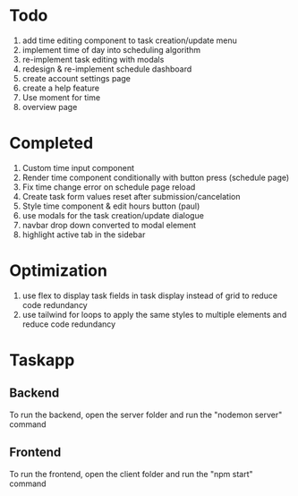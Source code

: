 # Todo
1. add time editing component to task creation/update menu
2. implement time of day into scheduling algorithm
3. re-implement task editing with modals
4. redesign & re-implement schedule dashboard
5. create account settings page
6. create a help feature
7. Use moment for time
9. overview page

# Completed
1. Custom time input component
2. Render time component conditionally with button press (schedule page)
3. Fix time change error on schedule page reload
4. Create task form values reset after submission/cancelation
5. Style time component & edit hours button (paul)
6. use modals for the task creation/update dialogue
7. navbar drop down converted to modal element
8. highlight active tab in the sidebar

# Optimization
1. use flex to display task fields in task display instead of grid to reduce code redundancy
2. use tailwind for loops to apply the same styles to multiple elements and reduce code redundancy

# Taskapp
## Backend
To run the backend, open the server folder and run the "nodemon server" command
## Frontend
To run the frontend, open the client folder and run the "npm start" command
